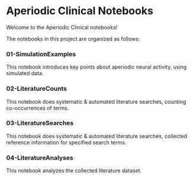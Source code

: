 # Aperiodic Clinical Notebooks

Welcome to the Aperiodic Clinical notebooks!

The notebooks in this project are organized as follows:

### 01-SimulationExamples

This notebook introduces key points about aperiodic neural activity, using simulated data.

### 02-LiteratureCounts

This notebook does systematic & automated literature searches, counting co-occurrences of terms.

### 03-LiteratureSearches

This notebook does systematic & automated literature searches, collected reference information for specified search terms.

### 04-LiteratureAnalyses

This notebook analyzes the collected literature dataset.
